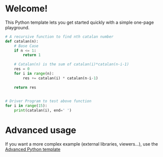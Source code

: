 # Welcome!

This Python template lets you get started quickly with a simple one-page playground.

```python runnable
# A recursive function to find nth catalan number
def catalan(n):
    # Base Case
    if n <= 1:
        return 1
 
    # Catalan(n) is the sum of catalan(i)*catalan(n-i-1)
    res = 0
    for i in range(n):
        res += catalan(i) * catalan(n-i-1)
 
    return res
 
 
# Driver Program to test above function
for i in range(15):
    print(catalan(i), end=' ')
```

# Advanced usage

If you want a more complex example (external libraries, viewers...), use the [Advanced Python template](https://tech.io/select-repo/429)
